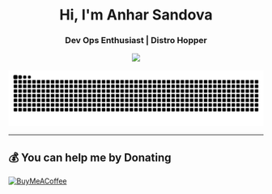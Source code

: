 <h1 align="center">Hi, I'm Anhar Sandova</h1>
<h3 align="center">Dev Ops Enthusiast | Distro Hopper</h3>

<div align="center">
  <img src="https://user-images.githubusercontent.com/22107794/139580686-887df369-edb8-4bc8-b607-4fbf6d7e4866.gif">
</div>


![snake gif](https://github.com/anharsaja/anharsaja/blob/output/github-contribution-grid-snake-dark.svg)


---

  ## 💰 You can help me by Donating
  [![BuyMeACoffee](https://img.shields.io/badge/Buy%20Me%20a%20Coffee-ffdd00?style=for-the-badge&logo=buy-me-a-coffee&logoColor=black)](https://buymeacoffee.com/anharsaja) 

  
<!-- Proudly created with GPRM ( https://gprm.itsvg.in ) -->
